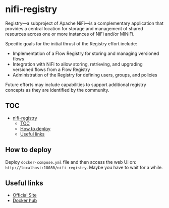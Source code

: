 # nifi-registry

Registry—a subproject of Apache NiFi—is a complementary application that provides a central location for storage and management of shared resources across one or more instances of NiFi and/or MiNiFi.

Specific goals for the initial thrust of the Registry effort include:

- Implementation of a Flow Registry for storing and managing versioned flows
- Integration with NiFi to allow storing, retrieving, and upgrading versioned flows from a Flow Registry
- Administration of the Registry for defining users, groups, and policies

Future efforts may include capabilities to support additional registry concepts as they are identified by the community.

## TOC

- [nifi-registry](#nifi-registry)
  - [TOC](#toc)
  - [How to deploy](#how-to-deploy)
  - [Useful links](#useful-links)

## How to deploy

Deploy `docker-compose.yml` file and then access the web UI on: `http://localhost:18080/nifi-registry`. Maybe you have to wait for a while.

## Useful links

- [Official Site](https://nifi.apache.org/registry)
- [Docker hub](https://hub.docker.com/r/apache/nifi-registry)
